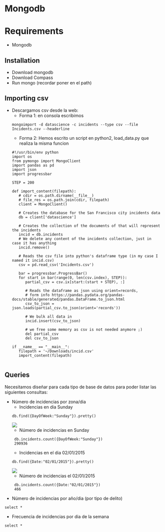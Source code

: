 # Mongodb

# Requirements
* Mongodb

## Installation
* Download mongodb
* Download Compass
* Run mongo (recordar poner en el path)

## Importing csv
* Descargamos csv desde la web:
  * Forma 1: en consola escribimos
  ```
  mongoimport -d datascience -c incidents --type csv --file Incidents.csv --headerline
  ```
  * Forma 2: Hemos escrito un script en python2, load_data.py que realiza la misma funcion
  ```
  #!/usr/bin/env python
  import os
  from pymongo import MongoClient
  import pandas as pd
  import json
  import progressbar

  STEP = 200

  def import_content(filepath):
     # cdir = os.path.dirname(__file__)
     # file_res = os.path.join(cdir, filepath)
     client = MongoClient()

     # Creates the database for the San Francisco city incidents data
     db = client['datascience']

     # Creates the collection of the documents of that will represent the incidents
     incid = db.incidents
     # We delete any content of the incidents collection, just in case it has anything
     incid.remove()

     # Reads the csv file into python's dataframe type (in my case I named it incid.csv)
     csv = pd.read_csv('Incidents.csv')

     bar = progressbar.ProgressBar()
     for start in bar(range(0, len(csv.index), STEP)):
        partial_csv = csv.ix[start:(start + STEP), :]

        # Reads the dataframe as json using orient=records,
        # form info https://pandas.pydata.org/pandas-docs/stable/generated/pandas.DataFrame.to_json.html
        csv_to_json = json.loads(partial_csv.to_json(orient='records'))

        # We bulk all data in
        incid.insert(csv_to_json)

        # we free some memory as csv is not needed anymore ;)
        del partial_csv
        del csv_to_json
        
  if __name__ == "__main__":
     filepath = '~/Downloads/incid.csv'
     import_content(filepath)
 
## Queries

Necesitamos diseñar para cada tipo de base de datos para poder listar las siguientes consultas:

* Número de incidencias por zona/dia
  * Incidencias en dia Sunday
  ```
  db.find({DayOfWeek:"Sunday"}).pretty()
  ```
  ![](../docs/sunday.PNG)
  * Número de incidencias en Sunday
  ```
   db.incidents.count({DayOfWeek:"Sunday"})
   290936
  ```
  * Incidencias en el dia 02/01/2015
  ```
  db.find({Date:"02/01/2015"}).pretty()
  ```
  ![](../docs/02012015.PNG)
  * Número de incidencias el 02/01/2015
  ```
   db.incidents.count({Date:"02/01/2015"})
   466
  ```
* Número de incidencias por año/dia (por tipo de delito)

```
select *
```
* Frecuencia de incidencias por dia de la semana

```
select *
```

